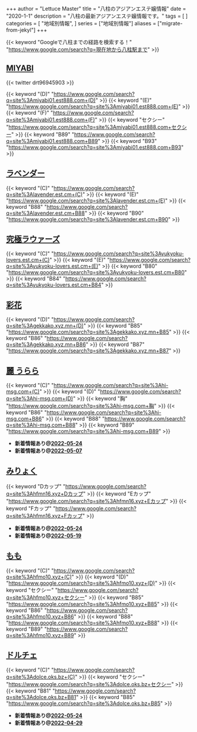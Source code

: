 +++
author = "Lettuce Master"
title = "八柱のアジアンエステ嬢情報"
date = "2020-1-1"
description = "八柱の最新アジアンエステ嬢情報です。"
tags = [
]
categories = [
    "地域別情報",
]
series = ["地域別情報"]
aliases = ["migrate-from-jekyl"]
+++

{{< keyword "Googleで八柱までの経路を検索する！" "https://www.google.com/search?q=現在地から八柱駅まで" >}}

## [MIYABI](http://miyabi01.est888.com/)


{{< twitter drt96945903 >}}

{{< keyword "(D)" "https://www.google.com/search?q=site%3Amiyabi01.est888.com+(D)" >}} {{< keyword "(E)" "https://www.google.com/search?q=site%3Amiyabi01.est888.com+(E)" >}} {{< keyword "(F)" "https://www.google.com/search?q=site%3Amiyabi01.est888.com+(F)" >}} {{< keyword "セクシー" "https://www.google.com/search?q=site%3Amiyabi01.est888.com+セクシー" >}} {{< keyword "B89" "https://www.google.com/search?q=site%3Amiyabi01.est888.com+B89" >}} {{< keyword "B93" "https://www.google.com/search?q=site%3Amiyabi01.est888.com+B93" >}} 

## [ラベンダー](https://lavender.est.cm/)
{{< keyword "(C)" "https://www.google.com/search?q=site%3Alavender.est.cm+(C)" >}} {{< keyword "(E)" "https://www.google.com/search?q=site%3Alavender.est.cm+(E)" >}} {{< keyword "B88" "https://www.google.com/search?q=site%3Alavender.est.cm+B88" >}} {{< keyword "B90" "https://www.google.com/search?q=site%3Alavender.est.cm+B90" >}} 

## [究極ラウァーズ](https://yukyoku-lovers.est.cm/)
{{< keyword "(C)" "https://www.google.com/search?q=site%3Ayukyoku-lovers.est.cm+(C)" >}} {{< keyword "(E)" "https://www.google.com/search?q=site%3Ayukyoku-lovers.est.cm+(E)" >}} {{< keyword "B80" "https://www.google.com/search?q=site%3Ayukyoku-lovers.est.cm+B80" >}} {{< keyword "B84" "https://www.google.com/search?q=site%3Ayukyoku-lovers.est.cm+B84" >}} 

## [彩花](https://gekkako.xyz.mn/)
{{< keyword "(D)" "https://www.google.com/search?q=site%3Agekkako.xyz.mn+(D)" >}} {{< keyword "B85" "https://www.google.com/search?q=site%3Agekkako.xyz.mn+B85" >}} {{< keyword "B86" "https://www.google.com/search?q=site%3Agekkako.xyz.mn+B86" >}} {{< keyword "B87" "https://www.google.com/search?q=site%3Agekkako.xyz.mn+B87" >}} 

## [麗 うらら](http://hi-msg.com/urara777/)
{{< keyword "(C)" "https://www.google.com/search?q=site%3Ahi-msg.com+(C)" >}} {{< keyword "(D)" "https://www.google.com/search?q=site%3Ahi-msg.com+(D)" >}} {{< keyword "胸" "https://www.google.com/search?q=site%3Ahi-msg.com+胸" >}} {{< keyword "B86" "https://www.google.com/search?q=site%3Ahi-msg.com+B86" >}} {{< keyword "B88" "https://www.google.com/search?q=site%3Ahi-msg.com+B88" >}} {{< keyword "B89" "https://www.google.com/search?q=site%3Ahi-msg.com+B89" >}} 

- **新着情報あり@[2022-05-24](/post/2022-05-24)**
- **新着情報あり@[2022-05-07](/post/2022-05-07)**
## [みりょく](http://hfmn16.xyz/)
{{< keyword "Dカップ" "https://www.google.com/search?q=site%3Ahfmn16.xyz+Dカップ" >}} {{< keyword "Eカップ" "https://www.google.com/search?q=site%3Ahfmn16.xyz+Eカップ" >}} {{< keyword "Fカップ" "https://www.google.com/search?q=site%3Ahfmn16.xyz+Fカップ" >}} 

- **新着情報あり@[2022-05-24](/post/2022-05-24)**
- **新着情報あり@[2022-05-19](/post/2022-05-19)**
## [もも](http://hfmo10.xyz/)
{{< keyword "(C)" "https://www.google.com/search?q=site%3Ahfmo10.xyz+(C)" >}} {{< keyword "(D)" "https://www.google.com/search?q=site%3Ahfmo10.xyz+(D)" >}} {{< keyword "セクシー" "https://www.google.com/search?q=site%3Ahfmo10.xyz+セクシー" >}} {{< keyword "B85" "https://www.google.com/search?q=site%3Ahfmo10.xyz+B85" >}} {{< keyword "B86" "https://www.google.com/search?q=site%3Ahfmo10.xyz+B86" >}} {{< keyword "B88" "https://www.google.com/search?q=site%3Ahfmo10.xyz+B88" >}} {{< keyword "B89" "https://www.google.com/search?q=site%3Ahfmo10.xyz+B89" >}} 

## [ドルチェ](https://dolce.oks.bz/)
{{< keyword "(C)" "https://www.google.com/search?q=site%3Adolce.oks.bz+(C)" >}} {{< keyword "セクシー" "https://www.google.com/search?q=site%3Adolce.oks.bz+セクシー" >}} {{< keyword "B81" "https://www.google.com/search?q=site%3Adolce.oks.bz+B81" >}} {{< keyword "B85" "https://www.google.com/search?q=site%3Adolce.oks.bz+B85" >}} 

- **新着情報あり@[2022-05-24](/post/2022-05-24)**
- **新着情報あり@[2022-04-29](/post/2022-04-29)**
